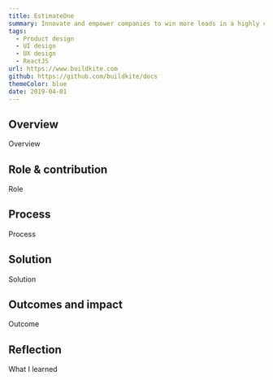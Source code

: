 ```yaml
---
title: EstimateOne
summary: Innovate and empower companies to win more leads in a highly competitive and complex construction industry
tags:
  - Product design
  - UI design
  - UX design
  - ReactJS
url: https://www.buildkite.com
github: https://github.com/buildkite/docs
themeColor: blue
date: 2019-04-01
---
```


## Overview

Overview

## Role & contribution

Role

## Process

Process

## Solution

Solution

## Outcomes and impact

Outcome

## Reflection

What I learned
